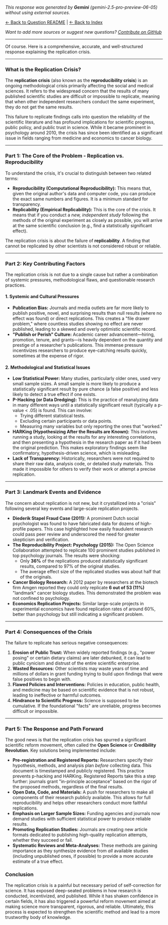 <!-- 
Generated by: gemini
Model: gemini-2.5-pro-preview-06-05
Prompt type: default
Generated at: 2025-06-08T20:21:42.636497
-->

*This response was generated by **Gemini** (gemini-2.5-pro-preview-06-05) without using external sources.*

[← Back to Question README](README.md) | [← Back to Index](../README.md)

*Want to add more sources or suggest new questions? [Contribute on GitHub](https://github.com/justinwest/SuggestedSources)*

---

Of course. Here is a comprehensive, accurate, and well-structured response explaining the replication crisis.

***

### What is the Replication Crisis?

The **replication crisis** (also known as the **reproducibility crisis**) is an ongoing methodological crisis primarily affecting the social and medical sciences. It refers to the widespread concern that the results of many published scientific studies are difficult or impossible to replicate, meaning that when other independent researchers conduct the same experiment, they do not get the same results.

This failure to replicate findings calls into question the reliability of the scientific literature and has profound implications for scientific progress, public policy, and public trust in science. While it became prominent in psychology around 2010, the crisis has since been identified as a significant issue in fields ranging from medicine and economics to cancer biology.

---

### Part 1: The Core of the Problem - Replication vs. Reproducibility

To understand the crisis, it's crucial to distinguish between two related terms:

*   **Reproducibility (Computational Reproducibility):** This means that, given the original author's data and computer code, you can produce the exact same numbers and figures. It is a minimum standard for transparency.
*   **Replicability (Empirical Replicability):** This is the core of the crisis. It means that if you conduct a *new, independent study* following the methods of the original experiment as closely as possible, you will arrive at the same scientific conclusion (e.g., find a statistically significant effect).

The replication crisis is about the failure of **replicability**. A finding that cannot be replicated by other scientists is not considered robust or reliable.

---

### Part 2: Key Contributing Factors

The replication crisis is not due to a single cause but rather a combination of systemic pressures, methodological flaws, and questionable research practices.

#### 1. Systemic and Cultural Pressures
*   **Publication Bias:** Journals and media outlets are far more likely to publish positive, novel, and surprising results than null results (where no effect was found) or direct replications. This creates a "file drawer problem," where countless studies showing no effect are never published, leading to a skewed and overly optimistic scientific record.
*   **"Publish or Perish" Culture:** Academic career advancement—hiring, promotion, tenure, and grants—is heavily dependent on the quantity and prestige of a researcher's publications. This immense pressure incentivizes researchers to produce eye-catching results quickly, sometimes at the expense of rigor.

#### 2. Methodological and Statistical Issues
*   **Low Statistical Power:** Many studies, particularly older ones, used very small sample sizes. A small sample is more likely to produce a statistically significant result by pure chance (a false positive) and less likely to detect a true effect if one exists.
*   **P-Hacking (or Data Dredging):** This is the practice of reanalyzing data in many different ways until a statistically significant result (typically a p-value < .05) is found. This can involve:
    *   Trying different statistical tests.
    *   Excluding certain participants or data points.
    *   Measuring many variables but only reporting the ones that "worked."
*   **HARKing (Hypothesizing After the Results are Known):** This involves running a study, looking at the results for any interesting correlations, and then presenting a hypothesis in the research paper as if it had been the original prediction. This makes exploratory findings seem like confirmatory, hypothesis-driven science, which is misleading.
*   **Lack of Transparency:** Historically, researchers were not required to share their raw data, analysis code, or detailed study materials. This made it impossible for others to verify their work or attempt a precise replication.

---

### Part 3: Landmark Events and Evidence

The concern about replication is not new, but it crystallized into a "crisis" following several key events and large-scale replication projects.

*   **Diederik Stapel Fraud Case (2011):** A prominent Dutch social psychologist was found to have fabricated data for dozens of high-profile papers. This case highlighted how easily fraudulent research could pass peer review and underscored the need for greater skepticism and verification.
*   **The Reproducibility Project: Psychology (2015):** The Open Science Collaboration attempted to replicate 100 prominent studies published in top psychology journals. The results were shocking:
    *   Only **36%** of the replications produced statistically significant results, compared to 97% of the original studies.
    *   The average effect size of the replicated studies was about half that of the originals.
*   **Cancer Biology Research:** A 2012 paper by researchers at the biotech firm Amgen reported they could only replicate **6 out of 53 (11%)** "landmark" cancer biology studies. This demonstrated the problem was not confined to psychology.
*   **Economics Replication Projects:** Similar large-scale projects in experimental economics have found replication rates of around 60%, better than psychology but still indicating a significant problem.

---

### Part 4: Consequences of the Crisis

The failure to replicate has serious negative consequences:

1.  **Erosion of Public Trust:** When widely reported findings (e.g., "power posing" or certain dietary claims) are later debunked, it can lead to public cynicism and distrust of the entire scientific enterprise.
2.  **Wasted Resources:** Other scientists may waste years of time and millions of dollars in grant funding trying to build upon findings that were false positives to begin with.
3.  **Flawed Policies and Interventions:** Policies in education, public health, and medicine may be based on scientific evidence that is not robust, leading to ineffective or harmful outcomes.
4.  **Hindrance to Scientific Progress:** Science is supposed to be cumulative. If the foundational "facts" are unreliable, progress becomes difficult or impossible.

---

### Part 5: The Response and Path Forward

The good news is that the replication crisis has spurred a significant scientific reform movement, often called the **Open Science** or **Credibility Revolution**. Key solutions being implemented include:

*   **Pre-registration and Registered Reports:** Researchers specify their hypothesis, methods, and analysis plan *before* collecting data. This document is timestamped and publicly registered. This practice prevents p-hacking and HARKing. Registered Reports take this a step further: journals grant "in-principle acceptance" based on the rigor of the proposed methods, regardless of the final results.
*   **Open Data, Code, and Materials:** A push for researchers to make all components of their research publicly available. This allows for full reproducibility and helps other researchers conduct more faithful replications.
*   **Emphasis on Larger Sample Sizes:** Funding agencies and journals now demand studies with sufficient statistical power to produce reliable results.
*   **Promoting Replication Studies:** Journals are creating new article formats dedicated to publishing high-quality replication attempts, whether they succeed or fail.
*   **Systematic Reviews and Meta-Analyses:** These methods are gaining importance as they synthesize evidence from *all* available studies (including unpublished ones, if possible) to provide a more accurate estimate of a true effect.

### Conclusion

The replication crisis is a painful but necessary period of self-correction for science. It has exposed deep-seated problems in how research is conducted, incentivized, and published. While it has shaken confidence in certain fields, it has also triggered a powerful reform movement aimed at making science more transparent, rigorous, and reliable. Ultimately, this process is expected to strengthen the scientific method and lead to a more trustworthy body of knowledge.